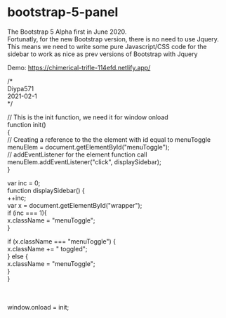 # bootstrap-5-panel

The Bootstrap 5 Alpha first in June 2020. <br>
Fortunatly, for the new Bootstrap version, there is no need to use Jquery. 
This means we need to write some pure Javascript/CSS code for the sidebar to work as nice as prev versions of Bootstrap with Jquery
 

Demo: https://chimerical-trifle-114efd.netlify.app/



/* <br />
Diypa571  <br />
2021-02-1  <br />
*/  <br />


// This is the init function, we need it for window onload  <br />
function init()   <br />
{  <br />
    // Creating a reference to the the element with id equal to menuToggle  <br />
menuElem = document.getElementById("menuToggle");  <br />
// addEventListener for the element function call  <br />
menuElem.addEventListener("click",   displaySidebar);  <br />
}   <br />

var inc = 0;  <br />
function displaySidebar() {  <br />
++inc;  <br />
var x = document.getElementById("wrapper");  <br />
if (inc === 1){  <br />
x.className = "menuToggle";  <br />
}  <br />

if (x.className === "menuToggle") {  <br />
x.className += " toggled";  <br />
} else {  <br />
x.className = "menuToggle"; <br />
}  <br />
} <br />

  <br /> <br />
window.onload = init; <br /> <br />
